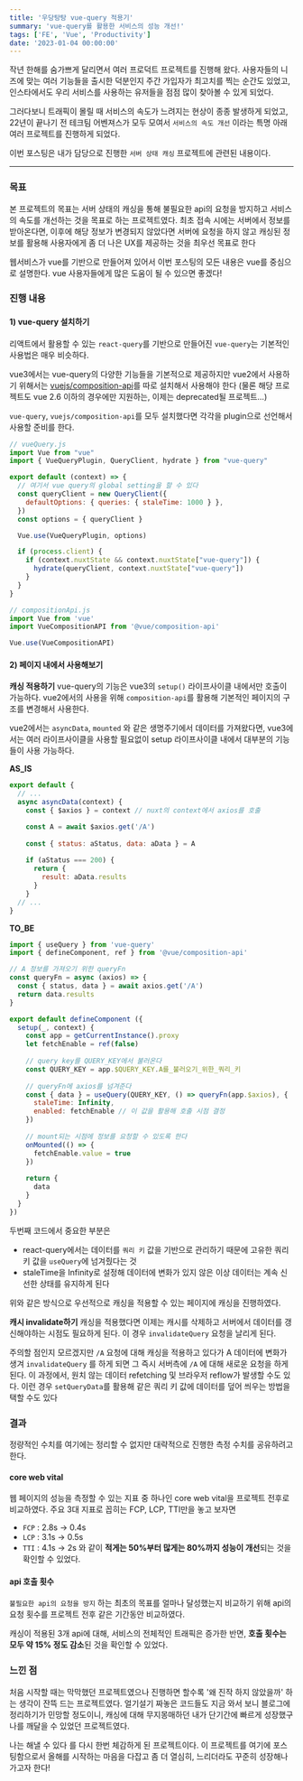 ```yaml
---
title: '우당탕탕 vue-query 적용기'
summary: 'vue-query를 활용한 서비스의 성능 개선!'
tags: ['FE', 'Vue', 'Productivity']
date: '2023-01-04 00:00:00'
---
```


작년 한해를 숨가쁘게 달리면서 여러 프로덕트 프로젝트를 진행해 왔다. 사용자들의 니즈에 맞는 여러 기능들을 출시한 덕분인지 주간 가입자가 최고치를 찍는 순간도 있었고, 인스타에서도 우리 서비스를 사용하는 유저들을 점점 많이 찾아볼 수 있게 되었다.

그러다보니 트래픽이 몰릴 때 서비스의 속도가 느려지는 현상이 종종 발생하게 되었고, 22년이 끝나기 전 테크팀 어벤져스가 모두 모여서 `서비스의 속도 개선` 이라는 특명 아래 여러 프로젝트를 진행하게 되었다.

이번 포스팅은 내가 담당으로 진행한 `서버 상태 캐싱` 프로젝트에 관련된 내용이다. 

---

### 목표
본 프로젝트의 목표는 서버 상태의 캐싱을 통해 불필요한 api의 요청을 방지하고 서비스의 속도를 개선하는 것을 목표로 하는 프로젝트였다. 최초 접속 시에는 서버에서 정보를 받아온다면, 이후에 해당 정보가 변경되지 않았다면 서버에 요청을 하지 않고 캐싱된 정보를 활용해 사용자에게 좀 더 나은 UX를 제공하는 것을 최우선 목표로 한다

웹서비스가 vue를 기반으로 만들어져 있어서 이번 포스팅의 모든 내용은 vue를 중심으로 설명한다. vue 사용자들에게 많은 도움이 될 수 있으면 좋겠다!

### 진행 내용
#### 1) vue-query 설치하기
리액트에서 활용할 수 있는 `react-query`를 기반으로 만들어진 `vue-query`는 기본적인 사용법은 매우 비슷하다.

vue3에서는 vue-query의 다양한 기능들을 기본적으로 제공하지만 vue2에서 사용하기 위해서는 [vuejs/composition-api](https://github.com/vuejs/composition-api)를 따로 설치해서 사용해야 한다 (물론 해당 프로젝트도 vue 2.6 이하의 경우에만 지원하는, 이제는 deprecated될 프로젝트...)

`vue-query`, `vuejs/composition-api`를 모두 설치했다면 각각을 plugin으로 선언해서 사용할 준비를 한다.

```javascript
// vueQuery.js
import Vue from "vue"
import { VueQueryPlugin, QueryClient, hydrate } from "vue-query"

export default (context) => {
  // 여기서 vue query의 global setting을 할 수 있다
  const queryClient = new QueryClient({
    defaultOptions: { queries: { staleTime: 1000 } },
  })
  const options = { queryClient }

  Vue.use(VueQueryPlugin, options)

  if (process.client) {
    if (context.nuxtState && context.nuxtState["vue-query"]) {
      hydrate(queryClient, context.nuxtState["vue-query"])
    }
  }
}
```
```javascript
// compositionApi.js
import Vue from 'vue'
import VueCompositionAPI from '@vue/composition-api'

Vue.use(VueCompositionAPI)
```

#### 2) 페이지 내에서 사용해보기
**캐싱 적용하기**
vue-query의 기능은 vue3의 `setup()` 라이프사이클 내에서만 호출이 가능하다. vue2에서의 사용을 위해 `composition-api`를 활용해 기본적인 페이지의 구조를 변경해서 사용한다.

vue2에서는 `asyncData`, `mounted` 와 같은 생명주기에서 데이터를 가져왔다면, vue3에서는 여러 라이프사이클을 사용할 필요없이 setup 라이프사이클 내에서 대부분의 기능들이 사용 가능하다.

**AS_IS**
```javascript
export default {
  // ...
  async asyncData(context) {
    const { $axios } = context // nuxt의 context에서 axios를 호출

	const A = await $axios.get('/A')
    
    const { status: aStatus, data: aData } = A
    
    if (aStatus === 200) {
      return {
        result: aData.results
      }
    }
  // ...
}
```

**TO_BE**
```javascript
import { useQuery } from 'vue-query'
import { defineComponent, ref } from '@vue/composition-api'

// A 정보를 가져오기 위한 queryFn
const queryFn = async (axios) => {
  const { status, data } = await axios.get('/A')
  return data.results
}

export default defineComponent ({
  setup(_, context) {
    const app = getCurrentInstance().proxy
    let fetchEnable = ref(false)
    
    // query key를 QUERY_KEY에서 불러온다
    const QUERY_KEY = app.$QUERY_KEY.A를_불러오기_위한_쿼리_키
    
    // queryFn에 axios를 넘겨준다
    const { data } = useQuery(QUERY_KEY, () => queryFn(app.$axios), {
      staleTime: Infinity,
      enabled: fetchEnable // 이 값을 활용해 호출 시점 결정
    })
    
    // mount되는 시점에 정보를 요청할 수 있도록 한다
    onMounted(() => {
      fetchEnable.value = true
    })
    
    return {
      data
    }
  }
})
```
두번째 코드에서 중요한 부분은
- react-query에서는 데이터를 `쿼리 키` 값을 기반으로 관리하기 때문에 고유한 쿼리 키 값을 `useQuery`에 넘겨줬다는 것
- staleTime을 Infinity로 설정해 데이터에 변화가 있지 않은 이상 데이터는 계속 신선한 상태를 유지하게 된다

위와 같은 방식으로 우선적으로 캐싱을 적용할 수 있는 페이지에 캐싱을 진행하였다.

**캐시 invalidate하기**
캐싱을 적용했다면 이제는 캐시를 삭제하고 서버에서 데이터를 갱신해야하는 시점도 필요하게 된다. 이 경우 `invalidateQuery` 요청을 날리게 된다.

주의할 점인지 모르겠지만 `/A` 요청에 대해 캐싱을 적용하고 있다가 A 데이터에 변화가 생겨 `invalidateQuery` 를 하게 되면 그 즉시 서버측에 `/A` 에 대해 새로운 요청을 하게 된다. 이 과정에서, 원치 않는 데이터 refetching 및 브라우저 reflow가 발생할 수도 있다. 이런 경우 `setQueryData`를 활용해 같은 쿼리 키 값에 데이터를 덮어 씌우는 방법을 택할 수도 있다

### 결과
정량적인 수치를 여기에는 정리할 수 없지만 대략적으로 진행한 측정 수치를 공유하려고 한다.

#### core web vital
웹 페이지의 성능을 측정할 수 있는 지표 중 하나인 core web vital을 프로젝트 전후로 비교하였다.
주요 3대 지표로 꼽히는 FCP, LCP, TTI만을 놓고 보자면
- `FCP` : 2.8s -> 0.4s
- `LCP` : 3.1s -> 0.5s
- `TTI` : 4.1s -> 2s
와 같이 **적게는 50%부터 많게는 80%까지 성능이 개선**되는 것을 확인할 수 있었다.

#### api 호출 횟수
`불필요한 api의 요청을 방지` 하는 최초의 목표를 얼마나 달성했는지 비교하기 위해 api의 요청 횟수를 프로젝트 전후 같은 기간동안 비교하였다.

캐싱이 적용된 3개 api에 대해, 서비스의 전체적인 트래픽은 증가한 반면, **호출 횟수는 모두 약 15% 정도 감소**된 것을 확인할 수 있었다.

### 느낀 점
처음 시작할 때는 막막했던 프로젝트였으나 진행하면 할수록 '왜 진작 하지 않았을까' 하는 생각이 잔뜩 드는 프로젝트였다. 얼기설기 짜놓은 코드들도 지금 와서 보니 블로그에 정리하기가 민망할 정도이니, 캐싱에 대해 무지몽매하던 내가 단기간에 빠르게 성장했구나를 깨달을 수 있었던 프로젝트였다.

나는 해낼 수 있다 를 다시 한번 체감하게 된 프로젝트이다. 이 프로젝트를 여기에 포스팅함으로서 올해를 시작하는 마음을 다잡고 좀 더 열심히, 느리더라도 꾸준히 성장해나가고자 한다!